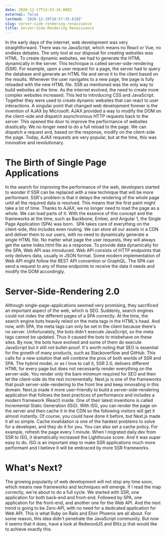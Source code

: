 ```yaml
---
date: 2020-12-17T13:53:34.000Z
external: false
lastmod: '2020-12-19T16:57:35.619Z'
slug: server-side-rendering-renaissance
title: Server-Side-Rendering Renaissance
---
```


In the early days of the internet, web development was very straightforward. There was no JavaScript, which means no React or Vue, no endless debates. The only tool at our disposal for creating websites was HTML.
To create dynamic websites, we had to generate the HTML dynamically in the server. This technique is called server-side-rendering (SSR). For example, upon a user request for a page, the server had to query the database and generate an HTML file and serve it to the client based on the results. Whenever the user navigates to a new page, the page is fully reloaded with the new HTML file. SSR as mentioned was the only way to build websites at the time.
As the internet evolved, the need to create more complex websites increased. This led to introducing CSS and JavaScript. Together they were used to create dynamic websites that can react to user interactions.
A singular point that changed web development forever is the invention of AJAX by Microsoft. AJAX provided a way to modify the DOM on the client-side and dispatch asynchronous HTTP requests back to the server. This opened the door to improve the performance of websites drastically. We no longer need to do a full reload to the page. We can dispatch a request and, based on the response, modify on the client-side the page. Today, AJAX requests are very popular, but at the time, this was innovative and revolutionary.

# The Birth of Single Page Applications

In the search for improving the performance of the web, developers started to wonder if SSR can be replaced with a new technique that will be more performant. SSR's problem is that it delays the rendering of the whole page until all the required data is resolved. This means that the first paint might take a lot of time. Thanks to AJAX, we no longer need to load the page as a whole. We can load parts of it. With the essence of this concept and the frameworks at the time, such as Backbone, Ember, and Angular 1, the Single Page Application (SPA) was born. 
SPA takes care of everything on the client-side, this includes even routing. We can store all our assets in a CDN and deliver them to our users, with no need to dynamically generate a single HTML file. No matter what page the user requests, they will always get the same index.html file as a response.
To provide data dynamically for the SPA, Web API was introduced. Web API consists of HTTP endpoints that only delivers data, usually in JSON format. Some modern implementation of Web API might follow the REST API convention or GraphQL. The SPA can send a request to any of these endpoints to receive the data it needs and modify the DOM accordingly.

# Server-Side-Rendering 2.0

Although single-page-applications seemed very promising, they sacrificed an important aspect of the web, which is SEO. Suddenly, search engines could not index the different pages of a SPA correctly. At the time, the search engine bots heavily relied on the meta tags in the HTML's head. And now, with SPA, the meta tags can only be set in the client because there's no server. Unfortunately, the bots didn't execute JavaScript, so the meta tags cannot be updated. Thus it caused the bots to misbehave on these sites. By now, the bots have evolved and some of them do execute JavaScript but it still not bullet-proof. It's worth noting that SEO is essential for the growth of many products, such as Stackoverflow and GitHub.
This calls for a new solution that will combine the pros of both worlds of SSR and SPA. The hybrid model, or as I love to call it, SSR 2.0, delivers different HTML for every page but does not necessarily render everything on the server-side. You render only the bare minimum required for SEO and then let the client-side do the rest incrementally.
Next.js is one of the frameworks that push server-side-rendering to the front line and keep innovating in this domain. Next.js made it more user-friendly to build a server-side-rendering application that follows the best practices of performance and includes a modern framework (React) inside.
One of their latest inventions is called Incremental Static Generation (ISG). With ISG, you can render the page on the server and then cache it in the CDN so the following visitors will get it almost instantly. Of course, you could have done it before, but Next.js made it all so simple. Cache invalidation is one of the hardest problems to solve for a developer, and they do it for you. You can also set a cache policy. For example, refresh the page every 1 minute.
When I migrated daily.dev from SSR to ISG, it dramatically increased the Lighthouse score. And it was super easy to do.
ISG is an important step to make SSR applications much more performant and I believe it will be embraced by more SSR frameworks.

# What's Next?

The growing popularity of web development will not stop any time soon, which means new frameworks and techniques will emerge. If I read the map correctly, we're about to do a full cycle. We started with SSR, one application for both back-end and front-end. Followed by SPA, one application for the front-end, and another one for the Web API. And the next trend is going to be Zero-API, with no need for a dedicated application for Web API. This is what Ruby on Rails and Elixir Phoenix are all about. For some reason, this idea didn't penetrate the JavaScript community. But now it seems that it does, have a look at RedwoodJS and Blitz.js that would like to achieve exactly this.






